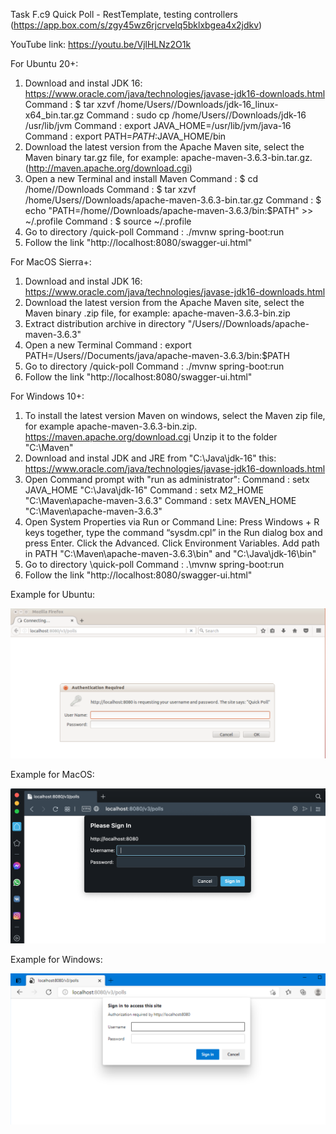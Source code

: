 Task F.c9  Quick Poll - RestTemplate, testing controllers
(https://app.box.com/s/zgy45wz6rjcrvelq5bklxbgea4x2jdkv)

YouTube link: https://youtu.be/VjlHLNz2O1k
    
For Ubuntu 20+:

1.   Download and instal JDK 16:
       https://www.oracle.com/java/technologies/javase-jdk16-downloads.html
       Command : $ tar xzvf /home/Users/<USER-NAME>/Downloads/jdk-16_linux-x64_bin.tar.gz
       Command : sudo cp /home/Users/<USER-NAME>/Downloads/jdk-16 /usr/lib/jvm
       Command : export JAVA_HOME=/usr/lib/jvm/java-16
       Command : export PATH=$PATH:$JAVA_HOME/bin
2. Download the latest version from the Apache Maven site, select the Maven binary tar.gz file, for example: apache-maven-3.6.3-bin.tar.gz. (http://maven.apache.org/download.cgi)    
3. Open a new Terminal and install Maven
      Command : $ cd /home/<USER-NAME>/Downloads
      Command : $ tar xzvf /home/Users/<USER-NAME>/Downloads/apache-maven-3.6.3-bin.tar.gz
      Command : $ echo "PATH=/home/<USER-NAME>/Downloads/apache-maven-3.6.3/bin:$PATH" >> ~/.profile
      Command : $ source ~/.profile
4.  Go to directory /quick-poll
      Command : ./mvnw spring-boot:run 
5. Follow the link "http://localhost:8080/swagger-ui.html"

For MacOS Sierra+:

1. Download and instal JDK 16:
      https://www.oracle.com/java/technologies/javase-jdk16-downloads.html
2. Download the latest version from the Apache Maven site, select the Maven binary .zip file, for example: apache-maven-3.6.3-bin.zip
3. Extract distribution archive in directory "/Users/<USER-NAME>/Downloads/apache-maven-3.6.3"
4. Open a new Terminal 
       Command : export PATH=/Users/<USER-NAME>/Documents/java/apache-maven-3.6.3/bin:$PATH
5.  Go to directory /quick-poll
       Command : ./mvnw spring-boot:run 
6. Follow the link "http://localhost:8080/swagger-ui.html"

For Windows 10+:

1. To install the latest version Maven on windows, select the Maven zip file, for example apache-maven-3.6.3-bin.zip.
      https://maven.apache.org/download.cgi   Unzip it to the folder "C:\Maven\"
2. Download and instal JDK and JRE from "C:\Java\jdk-16" this:
      https://www.oracle.com/java/technologies/javase-jdk16-downloads.html
3. Open Command prompt with "run as administrator":
      Command : setx JAVA_HOME "C:\Java\jdk-16"
      Command : setx M2_HOME "C:\Maven\apache-maven-3.6.3"
      Command : setx MAVEN_HOME "C:\Maven\apache-maven-3.6.3"
4. Open System Properties via Run or Command Line: 
      Press Windows + R keys together, type the command “sysdm.cpl” in the Run dialog box and press Enter. Click the Advanced. Click Environment Variables.
      Add path in PATH "C:\Maven\apache-maven-3.6.3\bin" and "C:\Java\jdk-16\bin" 
5.  Go to directory \quick-poll
       Command : .\mvnw spring-boot:run 
6. Follow the link "http://localhost:8080/swagger-ui.html"


Example for Ubuntu:

![Ubuntu](/docs/screenshots/Ubuntu(1).png)

Example for MacOS:

![MacOS](/docs/screenshots/MacOS(1).png)

Example for Windows:

![Windows](/docs/screenshots/Windows(1).png)
